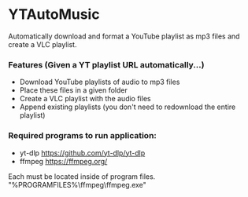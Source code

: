 # YTAutoMusic

Automatically download and format a YouTube playlist as mp3 files and create a VLC playlist.

### Features (Given a YT playlist URL automatically...)
- Download YouTube playlists of audio to mp3 files
- Place these files in a given folder
- Create a VLC playlist with the audio files
- Append existing playlists (you don't need to redownload the entire playlist)

### Required programs to run application:
- yt-dlp https://github.com/yt-dlp/yt-dlp
- ffmpeg https://ffmpeg.org/

Each must be located inside of program files.
"%PROGRAMFILES%\ffmpeg\ffmpeg.exe"
